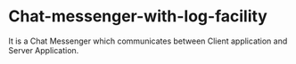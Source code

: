 # Chat-messenger-with-log-facility
It is a Chat Messenger which communicates between Client application and Server Application.
